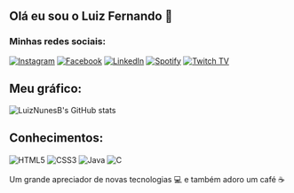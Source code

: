 ## Olá eu sou o Luiz Fernando 👋
### Minhas redes sociais: 

[![Instagram](https://img.shields.io/badge/Instagram-E4405F?style=for-the-badge&logo=instagram&logoColor=white)](https://www.instagram.com/luiznunes_04/) [![Facebook](https://img.shields.io/badge/Facebook-1877F2?style=for-the-badge&logo=facebook&logoColor=white)](https://www.facebook.com/joca.jocalu) [![LinkedIn](https://img.shields.io/badge/LinkedIn-0077B5?style=for-the-badge&logo=linkedin&logoColor=white)](https://www.linkedin.com/in/luiz-fernando-nunes-b6b433237/) [![Spotify](https://img.shields.io/badge/Spotify-1ED760?&style=for-the-badge&logo=spotify&logoColor=white)](https://open.spotify.com/user/227fnbm2o7g734jn242weptmq) [![Twitch TV](https://img.shields.io/badge/Twitch-9146FF?style=for-the-badge&logo=twitch&logoColor=white)](https://www.twitch.tv/dsr_luizxs)

## Meu gráfico:
![LuizNunesB's GitHub stats](https://github-readme-stats.vercel.app/api?username=LuizNunesB&show_icons=true&theme=dracula)

## Conhecimentos:
<div>
<img align="center" alt="HTML5" src="https://img.shields.io/badge/HTML-239120?style=for-the-badge&logo=html5&logoColor=white">
<img align="center" alt="CSS3" src="https://img.shields.io/badge/CSS3-1572B6?style=for-the-badge&logo=css3&logoColor=white">
<img align="center" alt="Java" src="https://img.shields.io/badge/Java-ED8B00?style=for-the-badge&logo=openjdk&logoColor=white">
<!--<img align="center" alt="JavaScript" src="https://img.shields.io/badge/JavaScript-F7DF1E?style=for-the-badge&logo=javascript&logoColor=black">-->
<img align="center" alt="C" src="https://img.shields.io/badge/C-00599C?style=for-the-badge&logo=c&logoColor=white">
</div>
<br>
Um grande apreciador de novas tecnologias 💻 e também adoro um café ☕
